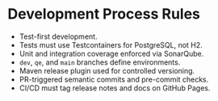 # Development Process Rules

* Test-first development.
* Tests must use Testcontainers for PostgreSQL, not H2.
* Unit and integration coverage enforced via SonarQube.
* `dev`, `qe`, and `main` branches define environments.
* Maven release plugin used for controlled versioning.
* PR-triggered semantic commits and pre-commit checks.
* CI/CD must tag release notes and docs on GitHub Pages.